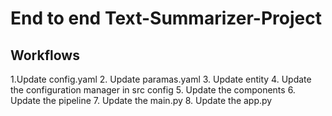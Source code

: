 # End to end Text-Summarizer-Project

## Workflows

1.Update config.yaml
2. Update paramas.yaml
3. Update entity
4. Update the configuration manager in src config
5. Update the components
6. Update the pipeline
7. Update the main.py
8. Update the app.py

